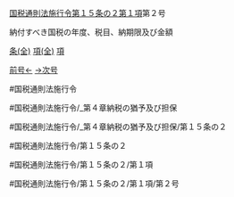 
[国税通則法施行令第１５条の２第１項](国税通則法施行＿令＿第１５条の２第１項)第２号

納付すべき国税の年度、税目、納期限及び金額

[条(全)](国税通則法施行＿令＿第１５条の２_.md)    [項(全)](国税通則法施行＿令＿第１５条の２第１項_.md)    [項](国税通則法施行＿令＿第１５条の２第１項.md)

[前号←](国税通則法施行＿令＿第１５条の２第１項第１号.md)    [→次号](国税通則法施行＿令＿第１５条の２第１項第３号.md)

#国税通則法施行令

#国税通則法施行令/_第４章納税の猶予及び担保

#国税通則法施行令/_第４章納税の猶予及び担保/第１５条の２

#国税通則法施行令/第１５条の２

#国税通則法施行令/第１５条の２/第１項

#国税通則法施行令/第１５条の２/第１項/第２号

